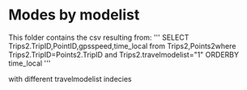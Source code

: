 # Modes by modelist

This folder contains the csv resulting from:
'''
SELECT Trips2.TripID,PointID,gpsspeed,time_local from Trips2,Points2where Trips2.TripID=Points2.TripID and Trips2.travelmodelist="1" ORDERBY time_local
'''

with different travelmodelist indecies
